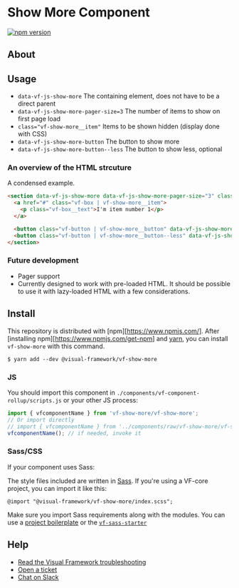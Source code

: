 # Show More Component

[![npm version](https://badge.fury.io/js/%40visual-framework%2Fvf-show-more.svg)](https://badge.fury.io/js/%40visual-framework%2Fvf-show-more)

## About

## Usage

- `data-vf-js-show-more` The containing element, does not have to be a direct parent
- `data-vf-js-show-more-pager-size=3` The number of items to show on first page load
- `class="vf-show-more__item"` Items to be shown hidden (display done with CSS)
- `data-vf-js-show-more-button` The button to show more
- `data-vf-js-show-more-button--less` The button to show less, optional

### An overview of the HTML strcuture

A condensed example.

```html
<section data-vf-js-show-more data-vf-js-show-more-pager-size="3" class="vf-show-more">
  <a href="#" class="vf-box | vf-show-more__item">
    <p class="vf-box__text">I'm item number 1</p>
  </a>

  <button class="vf-button | vf-show-more__button" data-vf-js-show-more-button>Show more</button>
  <button class="vf-button | vf-show-more__button--less" data-vf-js-show-more-button--less>Show less</button>
</section>
```

### Future development

- Pager support
- Currently designed to work with pre-loaded HTML. It should be possible to use it with lazy-loaded HTML with a few considerations.

## Install

This repository is distributed with [npm][https://www.npmjs.com/]. After [installing npm][https://www.npmjs.com/get-npm] and [yarn](https://classic.yarnpkg.com/en/docs/install), you can install `vf-show-more` with this command.

```
$ yarn add --dev @visual-framework/vf-show-more
```

### JS

You should import this component in `./components/vf-component-rollup/scripts.js` or your other JS process:

```js
import { vfcomponentName } from 'vf-show-more/vf-show-more';
// Or import directly
// import { vfcomponentName } from '../components/raw/vf-show-more/vf-show-more.js';
vfcomponentName(); // if needed, invoke it
```

### Sass/CSS

If your component uses Sass:

The style files included are written in [Sass](https://sass-lang.com/). If you're using a VF-core project, you can import it like this:

```
@import "@visual-framework/vf-show-more/index.scss";
```

Make sure you import Sass requirements along with the modules. You can use a [project boilerplate](https://visual-framework.github.io/vf-core/building/) or the [`vf-sass-starter`](https://visual-framework.github.io/vf-core/components/vf-sass-starter/)

## Help

- [Read the Visual Framework troubleshooting](https://visual-framework.github.io/vf-welcome/troubleshooting/)
- [Open a ticket](https://github.com/visual-framework/vf-core/issues)
- [Chat on Slack](https://join.slack.com/t/visual-framework/shared_invite/enQtNDAxNzY0NDg4NTY0LWFhMjEwNGY3ZTk3NWYxNWVjOWQ1ZWE4YjViZmY1YjBkMDQxMTNlNjQ0N2ZiMTQ1ZTZiMGM4NjU5Y2E0MjM3ZGQ)
